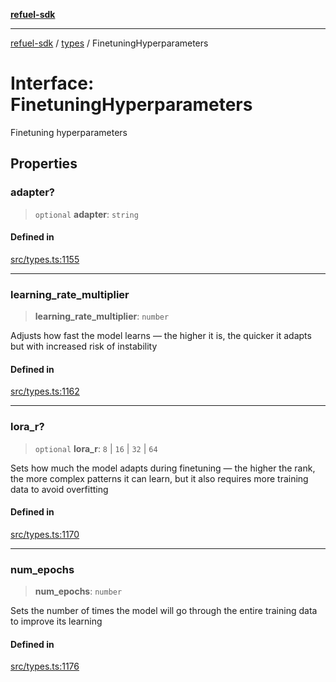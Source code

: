 [**refuel-sdk**](../../README.md)

***

[refuel-sdk](../../modules.md) / [types](../README.md) / FinetuningHyperparameters

# Interface: FinetuningHyperparameters

Finetuning hyperparameters

## Properties

### adapter?

> `optional` **adapter**: `string`

#### Defined in

[src/types.ts:1155](https://github.com/refuel-ai/refuel-sdk/blob/240c3e68ab946b6c24b6f2eafb12779c24332cdb/src/types.ts#L1155)

***

### learning\_rate\_multiplier

> **learning\_rate\_multiplier**: `number`

Adjusts how fast the model learns — the higher it
is, the quicker it adapts but with increased risk of
instability

#### Defined in

[src/types.ts:1162](https://github.com/refuel-ai/refuel-sdk/blob/240c3e68ab946b6c24b6f2eafb12779c24332cdb/src/types.ts#L1162)

***

### lora\_r?

> `optional` **lora\_r**: `8` \| `16` \| `32` \| `64`

Sets how much the model adapts during finetuning —
the higher the rank, the more complex patterns it
can learn, but it also requires more training data
to avoid overfitting

#### Defined in

[src/types.ts:1170](https://github.com/refuel-ai/refuel-sdk/blob/240c3e68ab946b6c24b6f2eafb12779c24332cdb/src/types.ts#L1170)

***

### num\_epochs

> **num\_epochs**: `number`

Sets the number of times the model will go through
the entire training data to improve its learning

#### Defined in

[src/types.ts:1176](https://github.com/refuel-ai/refuel-sdk/blob/240c3e68ab946b6c24b6f2eafb12779c24332cdb/src/types.ts#L1176)
